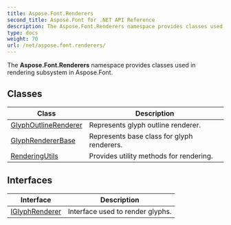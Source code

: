 ```yaml
---
title: Aspose.Font.Renderers
second_title: Aspose.Font for .NET API Reference
description: The Aspose.Font.Renderers namespace provides classes used in rendering subsystem in Aspose.Font
type: docs
weight: 70
url: /net/aspose.font.renderers/
---
```

The **Aspose.Font.Renderers** namespace provides classes used in rendering subsystem in Aspose.Font.

## Classes

| Class | Description |
| --- | --- |
| [GlyphOutlineRenderer](./glyphoutlinerenderer/) | Represents glyph outline renderer. |
| [GlyphRendererBase](./glyphrendererbase/) | Represents base class for glyph renderers. |
| [RenderingUtils](./renderingutils/) | Provides utility methods for rendering. |
## Interfaces

| Interface | Description |
| --- | --- |
| [IGlyphRenderer](./iglyphrenderer/) | Interface used to render glyphs. |



